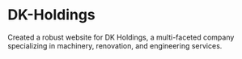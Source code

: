 # DK-Holdings
Created a robust website for DK Holdings, a multi-faceted company specializing in machinery, renovation, and engineering services.
